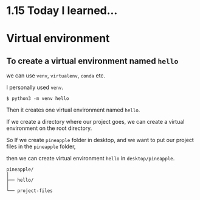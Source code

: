 # 1.15 Today I learned...


# Virtual environment

## To create a virtual environment named `hello`

we can use `venv`, `virtualenv`, `conda` etc.

I personally used `venv`.

```
$ python3 -m venv hello
```

Then it creates one virtual environment named `hello`.

If we create a directory where our project goes, we can create a virtual environment on the root directory.

So If we create `pineapple` folder in desktop, and we want to put our project files in the `pineapple` folder,

then we can create virtual environment `hello` in `desktop/pineapple`.

```
pineapple/
│
├── hello/
│
└── project-files
```

